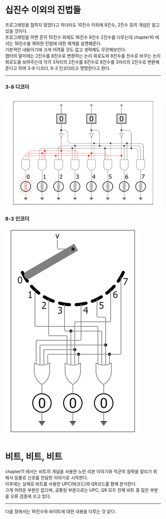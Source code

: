 # 십진수 이외의 진법들

프로그래밍을 접하지 않았다고 하더라도 10진수 이외에 8진수, 2진수 등의 개념은 알고 있을 것이다.  
프로그래밍을 하면 흔히 10진수 외에도 16진수 8진수 2진수를 다루는데 chapter10 에서는 16진수를 제외한 진법에 대한 체계를 설명해준다.  
기본적인 내용이기에 크게 어려울 것도 없고 생략해도 무관해보인다.  
챕터의 말미에는 2진수를 8진수로 변환하는 논리 회로도와 8진수를 진수로 바꾸는 논리 회로도를 보여주는데 각각 3자리의 2진수를 8진수로 8진수를 3자리의 2진수로 변환해준다고 하여 3-8 디코더, 8-3 인코더라고 명명한다고 한다.

---

### 3-8 디코더

## ![alt text](image.png)

### 8-3 인코더

![alt text](image-1.png)

# 비트, 비트, 비트

chapter11 에서는 비트의 개념을 사용한 노란 리본 이야기와 적군의 침략을 알리기 위해서 등불로 신호를 전달한 이야기로 시작한다.  
이후에는 실제로 비트를 사용한 UPC(바코드)와 QR코드를 함께 분석한다.  
크게 어려운 부분은 없으며, 공통된 부분으로는 UPC, QR 모두 전체 비트 중 많은 부분을 오류 검증에 쓰고 있다.

---

다음 장에서는 16진수와 바이트에 대한 내용을 다루는 것 같다.
